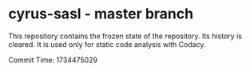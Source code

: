 # cyrus-sasl - master branch

This repository contains the frozen state of the repository.
Its history is cleared. It is used only for static code
analysis with Codacy.

Commit Time: 1734475029
